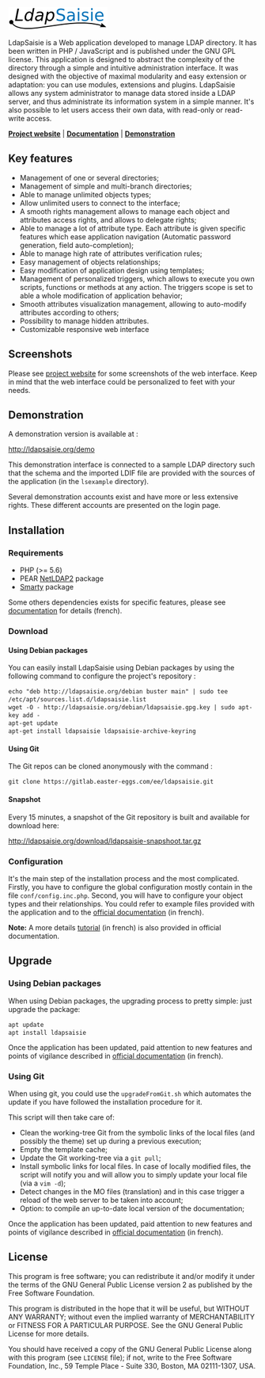 [![LdapSaisie](src/images/default/logo.png)](https://ldapsaisie.org)

LdapSaisie is a Web application developed to manage LDAP directory. It has been written in PHP / JavaScript and is published under the GNU GPL license. This application is designed to abstract the complexity of the directory through a simple and intuitive administration interface. It was designed with the objective of maximal modularity and easy extension or adaptation: you can use modules, extensions and plugins. LdapSaisie allows any system administrator to manage data stored inside a LDAP server, and thus administrate its information system in a simple manner. It's also possible to let users access their own data, with read-only or read-write access.

__[Project website](https://ldapsaisie.org)__ | __[Documentation](https://ldapsaisie.org/doc/full)__ | __[Demonstration](https://ldapsaisie.org/demo)__

## Key features

* Management of one or several directories;
* Management of simple and multi-branch directories;
* Able to manage unlimited objects types;
* Allow unlimited users to connect to the interface;
* A smooth rights management allows to manage each object and attributes access rights, and allows to delegate rights;
* Able to manage a lot of attribute type. Each attribute is given specific features which ease application navigation (Automatic password generation, field auto-completion);
* Able to manage high rate of attributes verification rules;
* Easy management of objects relationships;
* Easy modification of application design using templates;
* Management of personalized triggers, which allows to execute you own scripts, functions or methods at any action. The triggers scope is set to able a whole modification of application behavior;
* Smooth attributes visualization management, allowing to auto-modify attributes according to others;
* Possibility to manage hidden attributes.
* Customizable responsive web interface

## Screenshots

Please see [project website](https://ldapsaisie.org/en:screenshot) for some screenshots of the web interface. Keep in mind that the web interface could be personalized to feet with your needs.

## Demonstration

A demonstration version is available at :

http://ldapsaisie.org/demo

This demonstration interface is connected to a sample LDAP directory such that the schema and the imported LDIF file are provided with the sources of the application (in the `lsexample` directory).

Several demonstration accounts exist and have more or less extensive rights. These different accounts are presented on the login page.

## Installation

### Requirements

* PHP (>= 5.6)
* PEAR [NetLDAP2](http://pear.php.net/package/Net_LDAP2) package
* [Smarty](http://www.smarty.net/) package

Some others dependencies exists for specific features, please see [documentation](https://ldapsaisie.org/doc/all-in-one/LdapSaisie.html#install-requirements) for details (french).

### Download

#### Using Debian packages

You can easily install LdapSaisie using Debian packages by using the following command to configure the project's repository :
```
echo "deb http://ldapsaisie.org/debian buster main" | sudo tee /etc/apt/sources.list.d/ldapsaisie.list
wget -O - http://ldapsaisie.org/debian/ldapsaisie.gpg.key | sudo apt-key add -
apt-get update
apt-get install ldapsaisie ldapsaisie-archive-keyring
```

#### Using Git

The Git repos can be cloned anonymously with the command :

```
git clone https://gitlab.easter-eggs.com/ee/ldapsaisie.git
```

#### Snapshot

Every 15 minutes, a snapshot of the Git repository is built and available for download here:

http://ldapsaisie.org/download/ldapsaisie-snapshoot.tar.gz

### Configuration

It's the main step of the installation process and the most complicated. Firstly, you have to configure the global configuration mostly contain in the file `conf/config.inc.php`. Second, you will have to configure your object types and their relationships. You could refer to example files provided with the application and to the [official documentation](https://ldapsaisie.org/doc/all-in-one/LdapSaisie.html#config-LSobject) (in french).

__Note:__ A more details [tutorial](https://ldapsaisie.org/doc/all-in-one/LdapSaisie.html#install-tutorial) (in french) is also provided in official documentation.

## Upgrade

### Using Debian packages

When using Debian packages, the upgrading process to pretty simple: just upgrade the package:

```
apt update
apt install ldapsaisie
```

Once the application has been updated, paid attention to new features and points of vigilance described in [official documentation](https://ldapsaisie.org/doc/all-in-one/LdapSaisie.html#upgrade) (in french).

### Using Git

When using git, you could use the `upgradeFromGit.sh` which automates the update if you have followed the installation procedure for it.

This script will then take care of:

* Clean the working-tree Git from the symbolic links of the local files (and possibly the theme) set up during a previous execution;
* Empty the template cache;
* Update the Git working-tree via a `git pull`;
* Install symbolic links for local files. In case of locally modified files, the script will notify you and will allow you to simply update your local file (via a `vim -d`);
* Detect changes in the MO files (translation) and in this case trigger a reload of the web server to be taken into account;
* Option: to compile an up-to-date local version of the documentation;

Once the application has been updated, paid attention to new features and points of vigilance described in [official documentation](https://ldapsaisie.org/doc/all-in-one/LdapSaisie.html#upgrade) (in french).

## License

This program is free software; you can redistribute it and/or modify it under the terms of the GNU General Public License version 2 as published by the Free Software Foundation.

This program is distributed in the hope that it will be useful, but WITHOUT ANY WARRANTY; without even the implied warranty of MERCHANTABILITY or FITNESS FOR A PARTICULAR PURPOSE.  See the GNU General Public License for more details.

You should have received a copy of the GNU General Public License along with this program (see `LICENSE` file); if not, write to the Free Software Foundation, Inc., 59 Temple Place - Suite 330, Boston, MA  02111-1307, USA.
